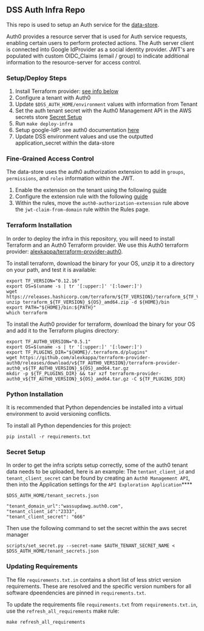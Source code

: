 ## DSS Auth Infra Repo

This repo is used to setup an Auth service for the [data-store](https://github.com/databiosphere/data-store).

Auth0 provides a resource server that is used for Auth service requests, enabling certain users to perform protected actions.
The Auth server client is connected into Google IdProvider as a social identity provider. JWT's are populated with custom
OIDC_Claims (email / group) to indicate additional information to the resource-server for access control.

### Setup/Deploy Steps

1. Install Terraform provider: [see info below](#Terraform-Installation) 
1. Configure a tenant with Auth0
1. Update `$DSS_AUTH_HOME/environment` values with information from Tenant
1. Set the auth tenant secret with the Auth0 Management API in the AWS secrets store [Secret Setup](#Secret-Setup)
1. Run `make deploy-infra`
1. Setup google-IdP: see auth0 documentation [here](https://auth0.com/docs/connections/social/google)
1. Update DSS environment values and use the outputted application_secret within the data-store

### Fine-Grained Access Control
The data-store uses the auth0 authorization extension to add in `groups`, `permissions`, and `roles` information within the JWT.

1. Enable the extension on the tenant using the following [guide](https://auth0.com/docs/extensions/authorization-extension/v2)
1. Configure the extension rule with the following [guide](https://auth0.com/docs/extensions/authorization-extension/v2/implementation/configuration)
1. Within the rules, move the `auth0-authorization-extension` rule above the `jwt-claim-from-domain` rule within the Rules page.

### Terraform Installation

In order to deploy the infra in this repository, you will need to install Terraform and an Auth0 Terraform
provider. We use this Auth0 terraform provider: [alexkappa/terraform-provider-auth0](https://github.com/alexkappa/terraform-provider-auth0).

To install terraform, download the binary for your OS, unzip it to a directory on your path, and test it is available:

```
export TF_VERSION="0.12.16"
export OS=$(uname -s | tr '[:upper:]' '[:lower:]')
wget https://releases.hashicorp.com/terraform/${TF_VERSION}/terraform_${TF_VERSION}_${OS}_amd64.zip
unzip terraform_${TF_VERSION}_${OS}_amd64.zip -d ${HOME}/bin
export PATH="${HOME}/bin:${PATH}"
which terraform
```

To install the Auth0 provider for terraform, download the binary for your OS and add it to the Terraform plugins
directory:

```
export TF_AUTH0_VERSION="0.5.1"
export OS=$(uname -s | tr '[:upper:]' '[:lower:]')
export TF_PLUGINS_DIR="${HOME}/.terraform.d/plugins"
wget https://github.com/alexkappa/terraform-provider-auth0/releases/download/v${TF_AUTH0_VERSION}/terraform-provider-auth0_v${TF_AUTH0_VERSION}_${OS}_amd64.tar.gz
mkdir -p ${TF_PLUGINS_DIR} && tar xzf terraform-provider-auth0_v${TF_AUTH0_VERSION}_${OS}_amd64.tar.gz -C ${TF_PLUGINS_DIR}
```


### Python Installation

It is recommended that Python dependencies be installed into a virtual environment to avoid versioning conflicts.

To install all Python dependencies for this project:

```
pip install -r requirements.txt
```


### Secret Setup

In order to get the infra scripts setup correctly, some of the auth0 tenant data needs to be uploaded, here is an example:
The `tentant_client_id` and `tenant_client_secret` can be found by creating an `Auth0 Management API`, then into the
Application settings for the `API Exploration Application`**** 

`$DSS_AUTH_HOME/tenant_secrets.json`
```
"tenant_domain_url":"wassupdawg.auth0.com",
"tenant_client_id":"2333",
"tenant_client_secret": "666"
```
Then use the following command to set the secret within the aws secret manager
```
scripts/set_secret.py --secret-name $AUTH_TENANT_SECRET_NAME < $DSS_AUTH_HOME/tenant_secrets.json   
```

### Updating Requirements

The file `requirements.txt.in` contains a short list of less strict version requirements. These are resolved and
the specific version numbers for all software dpeendencies are pinned in `requirements.txt`.

To update the requirements file `requirements.txt` from `requirements.txt.in`, use the `refresh_all_requirements` make rule:

```
make refresh_all_requirements
```
